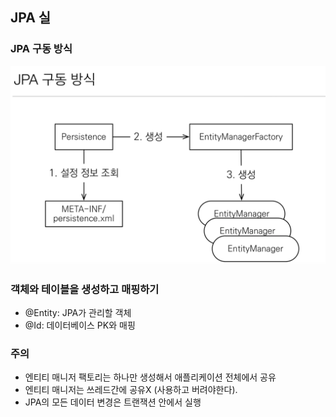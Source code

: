 ## JPA 실



### JPA 구동 방식

![JPA 동작 확인](./image/JPA구동방식.png)


### 객체와 테이블을 생성하고 매핑하기

- @Entity: JPA가 관리할 객체
- @Id: 데이터베이스 PK와 매핑 


### 주의

- 엔티티 매니저 팩토리는 하나만 생성해서 애플리케이션 전체에서 공유
- 엔티티 매니저는 쓰레드간에 공유X (사용하고 버려야한다).
- JPA의 모든 데이터 변경은 트랜잭션 안에서 실행